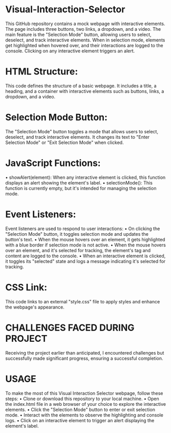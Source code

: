 # Visual-Interaction-Selector
This GitHub repository contains a mock webpage with interactive elements. The page includes three buttons, two links, a dropdown, and a video.
The main feature is the "Selection Mode" button, allowing users to select, deselect, and track interactive elements. When in selection mode, elements get highlighted when hovered over, and their interactions are logged to the console. Clicking on any interactive element triggers an alert.
 

# HTML Structure:
This code defines the structure of a basic webpage. It includes a title, a heading, and a container with interactive elements such as buttons, links, a dropdown, and a video.

# Selection Mode Button:
The "Selection Mode" button toggles a mode that allows users to select, deselect, and track interactive elements. It changes its text to "Enter Selection Mode" or "Exit Selection Mode" when clicked.

# JavaScript Functions:
•	showAlert(element): When any interactive element is clicked, this function displays an alert showing the element's label.
•	selectionMode(): This function is currently empty, but it's intended for managing the selection mode.

# Event Listeners:
Event listeners are used to respond to user interactions:
•	On clicking the "Selection Mode" button, it toggles selection mode and updates the button's text.
•	When the mouse hovers over an element, it gets highlighted with a blue border if selection mode is not active.
•	When the mouse hovers over an element, and it's selected for tracking, the element's tag and content are logged to the console.
•	When an interactive element is clicked, it toggles its "selected" state and logs a message indicating it's selected for tracking.

# CSS Link: 
This code links to an external "style.css" file to apply styles and enhance the webpage's appearance.

# CHALLENGES FACED DURING PROJECT
Receiving the project earlier than anticipated, I encountered challenges but successfully made significant progress, ensuring a successful completion.

# USAGE
To make the most of this Visual Interaction Selector webpage, follow these steps:
•	Clone or download this repository to your local machine.
•	Open the index.html file in a web browser of your choice to explore the interactive elements.
•	Click the "Selection Mode" button to enter or exit selection mode.
•	Interact with the elements to observe the highlighting and console logs.
•	Click on an interactive element to trigger an alert displaying the element's label.
